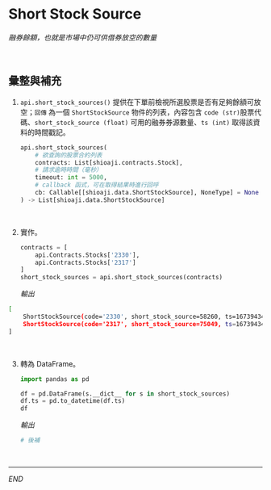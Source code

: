 # Short Stock Source

_融券餘額，也就是市場中仍可供借券放空的數量_

<br>

## 彙整與補充

1. `api.short_stock_sources()` 提供在下單前檢視所選股票是否有足夠餘額可放空；`回傳` 為一個 `ShortStockSource` 物件的列表，內容包含 `code (str)`股票代碼、`short_stock_source (float)` 可用的融券券源數量、`ts (int)` 取得該資料的時間戳記。

    ```python
    api.short_stock_sources(
        # 欲查詢的股票合約列表
        contracts: List[shioaji.contracts.Stock],
        # 請求逾時時間（毫秒）
        timeout: int = 5000,
        # callback 函式，可在取得結果時進行回呼
        cb: Callable[[shioaji.data.ShortStockSource], NoneType] = None
    ) -> List[shioaji.data.ShortStockSource]
    ```

<br>

2. 實作。

    ```python
    contracts = [
        api.Contracts.Stocks['2330'],
        api.Contracts.Stocks['2317']
    ]
    short_stock_sources = api.short_stock_sources(contracts)
    ```

    _輸出_

  ```bash
  [
      ShortStockSource(code='2330', short_stock_source=58260, ts=1673943433000000000),
      ShortStockSource(code='2317', short_stock_source=75049, ts=1673943433000000000)
  ]
  ```

<br>

3. 轉為 DataFrame。

    ```python
    import pandas as pd

    df = pd.DataFrame(s.__dict__ for s in short_stock_sources)
    df.ts = pd.to_datetime(df.ts)
    df
    ```

    _輸出_

    ```bash
    # 後補
    ```

<br>

___

_END_